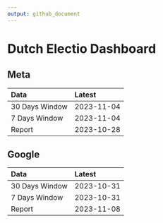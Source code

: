 ```yaml
---
output: github_document
---
```


# Dutch Electio Dashboard



## Meta


|Data           |Latest     |
|:--------------|:----------|
|30 Days Window |2023-11-04 |
|7 Days Window  |2023-11-04 |
|Report         |2023-10-28 |

## Google


|Data           |Latest     |
|:--------------|:----------|
|30 Days Window |2023-10-31 |
|7 Days Window  |2023-10-31 |
|Report         |2023-11-08 |
